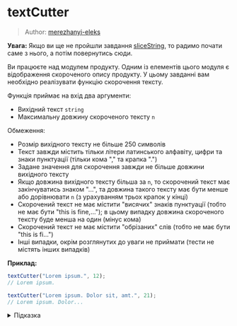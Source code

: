 # textCutter

> Author: [merezhanyi-eleks](https://github.com/merezhanyi-eleks)

**Увага:** Якщо ви ще не пройшли завдання [sliceString](js-track/basic/sliceString), то радимо почати саме з нього, а потім повернутись сюди.

Ви працюєте над модулем продукту. Одним із елементів цього модуля є відображення скороченого опису продукту. У цьому завданні вам необхідно реалізувати функцію скорочення тексту.

Функція приймає на вхід два аргументи:

- Вихідний текст `string`
- Максимальну довжину скороченого тексту `n`

Обмеження:

- Розмір вихідного тексту не більше 250 символів
- Текст завжди містить тільки літери латинського алфавіту, цифри та знаки пунктуації (тільки кома "," та крапка ".")
- Задане значення для скорочення завжди не більше довжини вихідного тексту
- Якщо довжина вихідного тексту більша за `n`, то скорочений текст має закінчуватись знаком "...", та довжина такого тексту має бути менше або дорівнювати `n` (з урахуванням трьох крапок у кінці)
- Скорочений текст не має містити "висячих" знаків пунктуації (тобто не має бути "this is fine,..."); в цьому випадку довжина скороченого тексту буде менша на один (мінус кома)
- Скорочений текст не має містити "обрізаних" слів (тобто не має бути "this is fi...")
- Інші випадки, окрім розглянутих до уваги не приймати (тести не містять інших випадків)

**Приклад:**

```js
textCutter("Lorem ipsum.", 12);
// Lorem ipsum.

textCutter("Lorem ipsum. Dolor sit, amt.", 21);
// Lorem ipsum. Dolor...
```

<details>
  <summary>Підказка</summary>

---
  Зверніть увагу на метод [slice()](https://developer.mozilla.org/en-US/docs/Web/JavaScript/Reference/Global_Objects/String/slice), а також на метод стрічки [`split`](https://developer.mozilla.org/en-US/docs/Web/JavaScript/Reference/Global_Objects/String/split) і метод масиву [`join`](https://developer.mozilla.org/en-US/docs/Web/JavaScript/Reference/Global_Objects/Array/join)

  Ви можете розглядати вихідний текст як строку і обробляти її за допомогою циклу [`for...of`](https://developer.mozilla.org/en-US/docs/Web/JavaScript/Reference/Statements/for...of#iterating_over_a_string), як було показано в завданні [revertCase](js-track/basic/revertCase), або як масив слів, як було показано у [stringToArray](js-track/basic/stringToArray).

</details>
